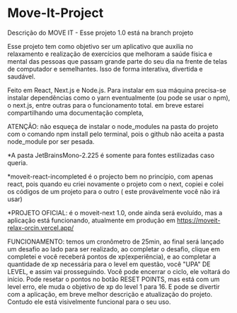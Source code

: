# Move-It-Project

Descrição do MOVE IT - Esse projeto 1.0 está na branch projeto

Esse projeto tem como objetivo ser um aplicativo que auxilia no relaxamento e realização de exercícios que melhoram a saúde física e mental das pessoas que passam grande parte do seu dia na frente de telas de computador e semelhantes. Isso de forma interativa, divertida e saudável. 

Feito em React, Next.js e Node.js. Para instalar em sua máquina precisa-se instalar dependências como o yarn eventualmente (ou pode se usar o npm), o next.js, entre outras para o funcionamento total. em breve estarei compartilhando uma documentação completa, 

ATENÇÃO: não esqueça de instalar o node_modules na pasta do projeto com o comando npm install pelo terminal, pois o github não aceita a pasta node_module por ser pesada.

*A pasta JetBrainsMono-2.225 é somente para fontes estilizadas caso queria.

*moveit-react-incompleted é o projecto bem no princípio, com apenas react, pois quando eu criei novamente o projeto com o next, copiei e colei os códigos de um projeto para o outro ( este provávelmente você não irá usar)

*PROJETO OFICIAL: é o moveit-next 1.0, onde ainda será evoluído, mas a aplicação está funcionando, atualmente em produção em https://moveit-relax-orcin.vercel.app/ 

FUNCIONAMENTO: temos um cronômetro de 25min, ao final será lançado um desafio ao lado para ser realizado, ao completar o desafio, clique em completei e você receberá pontos de xp(experiência), e ao completar a quantidade de xp necessária para o level em questão, você "UPA" DE LEVEL, e assim vai prosseguindo. 
Você pode encerrar o ciclo, ele voltará do início. 
Pode resetar o pontos no botão RESET POINTS, mas está com um level erro, ele muda o objetivo de xp do level 1 para 16.
E pode se divertir com a aplicação, em breve melhor descrição e atualização do projeto. Contudo ele está visivelmente funcional para o seu uso.

